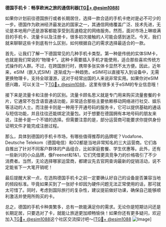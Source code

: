 **德国手机卡：畅享欧洲之旅的通信利器[[TG💪+ @esim1088](https://t.me/s/esim1088)]**

如果你计划前往德国旅行或者长期居住，选择一款合适的手机卡绝对是必不可少的一步。德国作为欧洲经济最发达的国家之一，其通信网络覆盖广泛、技术先进，无论是本地用户还是游客都能享受到高速稳定的网络服务。然而，面对市场上琳琅满目的手机卡、流量卡以及注册卡，很多初次接触的人可能会感到迷茫。今天，我们就来聊聊这些卡到底有什么区别，如何根据自己的需求选择最适合的一款。

首先，让我们了解一下德国常见的几种手机卡类型。第一种是传统的实体SIM卡，也就是我们常说的“物理卡”。这种卡需要插入手机才能使用，适合那些喜欢传统方式操作的人群。不过，在跨国旅行时，携带多张实体卡显然不太方便。因此，近年来，eSIM（嵌入式SIM）逐渐成为一种趋势。eSIM可以直接写入到设备中，无需更换物理卡，支持全球漫游，这对于经常出国的人来说非常实用。如果你对eSIM感兴趣，可以关注一下[TG💪+ @esim1088](https://t.me/s/esim1088)，这里有很多关于eSIM的专业信息哦！

接下来是流量卡和注册卡的区别。流量卡顾名思义就是专门用来购买流量套餐的卡片，它通常不包含语音通话功能，非常适合那些主要依赖移动网络进行社交、娱乐等活动的人士。而注册卡则是一种用于开通号码的服务卡，它可以提供基础的通话与短信功能，并且往往还能绑定流量包。对于想要在德国拥有本地号码的朋友来说，注册卡是一个不错的选择。但需要注意的是，部分运营商可能要求你提供身份证明文件才能完成注册过程。

那么，具体到德国的手机卡市场，有哪些值得推荐的品牌呢？Vodafone、Deutsche Telekom（德国电信）和O2都是当地非常知名的三大运营商。它们各自推出了针对不同客户群体的产品组合，比如家庭套餐、学生优惠等。此外，还有一些新兴的小众品牌，像Freenet和1&1，它们凭借更具竞争力的价格吸引了不少消费者。当然，无论选择哪家运营商，都建议先去官网查询最新的促销活动，说不定能省下一大笔开销呢！

最后提醒大家一点，在选购德国手机卡之前一定要确认好自己的设备是否兼容当地的频段标准。毕竟如果买到了一张好卡却因为硬件问题无法正常使用的话，那可就太可惜了。同时，考虑到国际旅行的复杂性，建议提前做好功课，确保自己能够顺利激活并使用所购买的卡。

总之，德国的手机卡种类繁多，总有一款能满足你的需求。无论你是短期访问还是长期定居，只要选对了卡，就能让旅途更加顺畅愉快！如果你还有更多疑问，欢迎加入[TG💪+ @esim1088](https://t.me/s/esim1088)这个社区交流探讨吧～[[TG💪+ @esim1088](https://t.me/s/esim1088) ![Image](https://i.postimg.cc/4NQfJmqS/Snipaste-2025-05-13-00-14-12.png)]